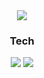 <!-- Header Start -->
<div align="center">
  <img src="https://capsule-render.vercel.app/api?type=waving&color=0:F75E5E,100:B90101&height=200&fontColor=FFFFFF&section=header&text=MultiCast&fontSize=80" />
  <div align="center"> 
    <h3>Tech</h3>
    <img src="https://img.shields.io/badge/C-A8B9CC?style=flat&logo=C&logoColor=white"/>
    <img src="https://img.shields.io/badge/Visual Studio Code-007ACC?style=flat&logo=Visual Studio Code&logoColor=white"/>
  </div>
</div>
<br />

<!-- Header End -->

